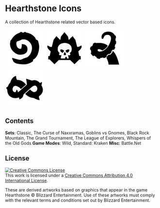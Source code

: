 # Hearthstone Icons
A collection of Hearthstone related vector based icons.

![Classic](/PNG/Set_Classic.png?raw=true "Classic")
![Naxx](/PNG/Set_Naxx.png?raw=true "The Curse of Naxxramas")
![OG](/PNG/Set_OG.png?raw=true "Whispers of the Old Gods")
![Wild](PNG/Mode_Wild.png?raw=true "Wild Mode")

## Contents
**Sets**: Classic, The Curse of Naxxramas, Goblins vs Gnomes, Black Rock Mountain, The Grand Tournament, The League of Explorers, Whispers of the Old Gods
**Game Modes**: Wild, Standard: Kraken
**Misc**: Battle.Net

## License

<a rel="license" href="http://creativecommons.org/licenses/by/4.0/">
	<img alt="Creative Commons License" style="border-width:0" src="https://i.creativecommons.org/l/by/4.0/88x31.png" />
</a>
<br />This work is licensed under a <a rel="license" href="http://creativecommons.org/licenses/by/4.0/">Creative Commons Attribution 4.0 International License</a>.

These are derived artworks based on graphics that appear in the game Hearthstone &copy; Blizzard Entertainment. Use of these artworks must comply with the relevant terms and conditions set out by Blizzard Entertainment.
